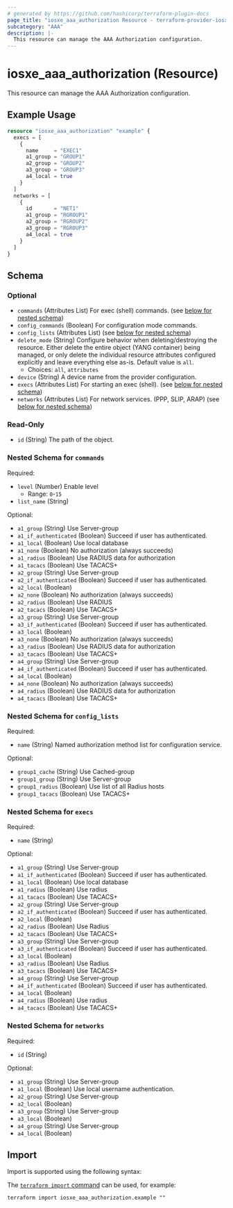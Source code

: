 ```yaml
---
# generated by https://github.com/hashicorp/terraform-plugin-docs
page_title: "iosxe_aaa_authorization Resource - terraform-provider-iosxe"
subcategory: "AAA"
description: |-
  This resource can manage the AAA Authorization configuration.
---
```


# iosxe_aaa_authorization (Resource)

This resource can manage the AAA Authorization configuration.

## Example Usage

```terraform
resource "iosxe_aaa_authorization" "example" {
  execs = [
    {
      name     = "EXEC1"
      a1_group = "GROUP1"
      a2_group = "GROUP2"
      a3_group = "GROUP3"
      a4_local = true
    }
  ]
  networks = [
    {
      id       = "NET1"
      a1_group = "RGROUP1"
      a2_group = "RGROUP2"
      a3_group = "RGROUP3"
      a4_local = true
    }
  ]
}
```

<!-- schema generated by tfplugindocs -->
## Schema

### Optional

- `commands` (Attributes List) For exec (shell) commands. (see [below for nested schema](#nestedatt--commands))
- `config_commands` (Boolean) For configuration mode commands.
- `config_lists` (Attributes List) (see [below for nested schema](#nestedatt--config_lists))
- `delete_mode` (String) Configure behavior when deleting/destroying the resource. Either delete the entire object (YANG container) being managed, or only delete the individual resource attributes configured explicitly and leave everything else as-is. Default value is `all`.
  - Choices: `all`, `attributes`
- `device` (String) A device name from the provider configuration.
- `execs` (Attributes List) For starting an exec (shell). (see [below for nested schema](#nestedatt--execs))
- `networks` (Attributes List) For network services. (PPP, SLIP, ARAP) (see [below for nested schema](#nestedatt--networks))

### Read-Only

- `id` (String) The path of the object.

<a id="nestedatt--commands"></a>
### Nested Schema for `commands`

Required:

- `level` (Number) Enable level
  - Range: `0`-`15`
- `list_name` (String)

Optional:

- `a1_group` (String) Use Server-group
- `a1_if_authenticated` (Boolean) Succeed if user has authenticated.
- `a1_local` (Boolean) Use local database
- `a1_none` (Boolean) No authorization (always succeeds)
- `a1_radius` (Boolean) Use RADIUS data for authorization
- `a1_tacacs` (Boolean) Use TACACS+
- `a2_group` (String) Use Server-group
- `a2_if_authenticated` (Boolean) Succeed if user has authenticated.
- `a2_local` (Boolean)
- `a2_none` (Boolean) No authorization (always succeeds)
- `a2_radius` (Boolean) Use RADIUS
- `a2_tacacs` (Boolean) Use TACACS+
- `a3_group` (String) Use Server-group
- `a3_if_authenticated` (Boolean) Succeed if user has authenticated.
- `a3_local` (Boolean)
- `a3_none` (Boolean) No authorization (always succeeds)
- `a3_radius` (Boolean) Use RADIUS data for authorization
- `a3_tacacs` (Boolean) Use TACACS+
- `a4_group` (String) Use Server-group
- `a4_if_authenticated` (Boolean) Succeed if user has authenticated.
- `a4_local` (Boolean)
- `a4_none` (Boolean) No authorization (always succeeds)
- `a4_radius` (Boolean) Use RADIUS data for authorization
- `a4_tacacs` (Boolean) Use TACACS+


<a id="nestedatt--config_lists"></a>
### Nested Schema for `config_lists`

Required:

- `name` (String) Named authorization method list for configuration service.

Optional:

- `group1_cache` (String) Use Cached-group
- `group1_group` (String) Use Server-group
- `group1_radius` (Boolean) Use list of all Radius hosts
- `group1_tacacs` (Boolean) Use TACACS+


<a id="nestedatt--execs"></a>
### Nested Schema for `execs`

Required:

- `name` (String)

Optional:

- `a1_group` (String) Use Server-group
- `a1_if_authenticated` (Boolean) Succeed if user has authenticated.
- `a1_local` (Boolean) Use local database
- `a1_radius` (Boolean) Use radius
- `a1_tacacs` (Boolean) Use TACACS+
- `a2_group` (String) Use Server-group
- `a2_if_authenticated` (Boolean) Succeed if user has authenticated.
- `a2_local` (Boolean)
- `a2_radius` (Boolean) Use Radius
- `a2_tacacs` (Boolean) Use TACACS+
- `a3_group` (String) Use Server-group
- `a3_if_authenticated` (Boolean) Succeed if user has authenticated.
- `a3_local` (Boolean)
- `a3_radius` (Boolean) Use Radius
- `a3_tacacs` (Boolean) Use TACACS+
- `a4_group` (String) Use Server-group
- `a4_if_authenticated` (Boolean) Succeed if user has authenticated.
- `a4_local` (Boolean)
- `a4_radius` (Boolean) Use radius
- `a4_tacacs` (Boolean) Use TACACS+


<a id="nestedatt--networks"></a>
### Nested Schema for `networks`

Required:

- `id` (String)

Optional:

- `a1_group` (String) Use Server-group
- `a1_local` (Boolean) Use local username authentication.
- `a2_group` (String) Use Server-group
- `a2_local` (Boolean)
- `a3_group` (String) Use Server-group
- `a3_local` (Boolean)
- `a4_group` (String) Use Server-group
- `a4_local` (Boolean)

## Import

Import is supported using the following syntax:

The [`terraform import` command](https://developer.hashicorp.com/terraform/cli/commands/import) can be used, for example:

```shell
terraform import iosxe_aaa_authorization.example ""
```
